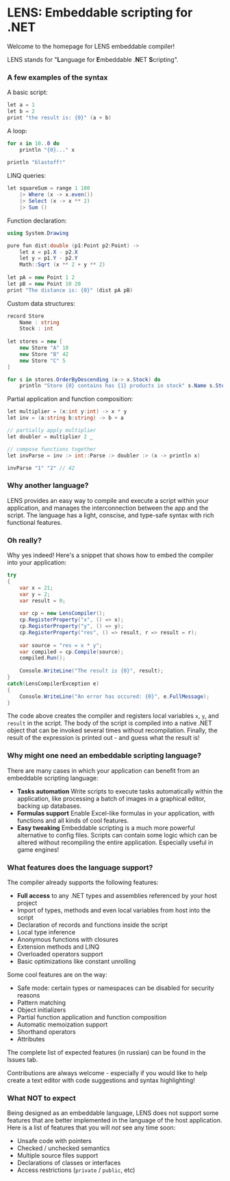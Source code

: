 LENS: Embeddable scripting for .NET
===

Welcome to the homepage for LENS embeddable compiler!

LENS stands for "<b>L</b>anguage for <b>E</b>mbeddable .<b>N</b>ET <b>S</b>cripting".

### A few examples of the syntax

A basic script:

```csharp
let a = 1
let b = 2
print "the result is: {0}" (a + b)
```
    
A loop:

```csharp
for x in 10..0 do
    println "{0}..." x
    
println "blastoff!"
```
    
LINQ queries:

```csharp
let squareSum = range 1 100
    |> Where (x -> x.even())
    |> Select (x -> x ** 2)
    |> Sum ()
```
        
Function declaration:

```csharp
using System.Drawing

pure fun dist:double (p1:Point p2:Point) ->
    let x = p1.X - p2.X
    let y = p1.Y - p2.Y
    Math::Sqrt (x ** 2 + y ** 2)
    
let pA = new Point 1 2
let pB = new Point 10 20
print "The distance is: {0}" (dist pA pB)
```
    
Custom data structures:

```csharp
record Store
    Name : string
    Stock : int
    
let stores = new [
    new Store "A" 10
    new Store "B" 42
    new Store "C" 5
]

for s in stores.OrderByDescending (x-> x.Stock) do
    println "Store {0} contains has {1} products in stock" s.Name s.Stock
```

Partial application and function composition:

```csharp
let multiplier = (x:int y:int) -> x * y
let inv = (a:string b:string) -> b + a

// partially apply multiplier
let doubler = multiplier 2 _

// compose functions together
let invParse = inv :> int::Parse :> doubler :> (x -> println x)

invParse "1" "2" // 42
```

### Why another language?

LENS provides an easy way to compile and execute a script within your application, and manages the interconnection between the app and the script. The language has a light, conscise, and type-safe syntax with rich functional features.

### Oh really?

Why yes indeed! Here's a snippet that shows how to embed the compiler into your application:

```csharp
try
{
    var x = 21;
    var y = 2;
    var result = 0;
    
    var cp = new LensCompiler();
    cp.RegisterProperty("x", () => x);
    cp.RegisterProperty("y", () => y);
    cp.RegisterProperty("res", () => result, r => result = r);
    
    var source = "res = x * y";
    var compiled = cp.Compile(source);
    compiled.Run();
    
    Console.WriteLine("The result is {0}", result);
}
catch(LensCompilerException e)
{
    Console.WriteLine("An error has occured: {0}", e.FullMessage);
}
```

The code above creates the compiler and registers local variables `x`, `y`, and `result` in the script. The body of the script is compiled into a native .NET object that can be invoked several times without recompilation. Finally, the result of the expression is printed out - and guess what the result is!

### Why might one need an embeddable scripting language?

There are many cases in which your application can benefit from an embeddable scripting language:

* **Tasks automation**
    Write scripts to execute tasks automatically within the application, like processing a batch of images in a graphical editor, backing up databases.
* **Formulas support**
    Enable Excel-like formulas in your application, with functions and all kinds of cool features.
* **Easy tweaking**
    Embeddable scripting is a much more powerful alternative to config files. Scripts can contain some logic which can be altered without recompiling the entire application. Especially useful in game engines!

### What features does the language support?

The compiler already supports the following features:

* **Full access** to any .NET types and assemblies referenced by your host project
* Import of types, methods and even local variables from host into the script
* Declaration of records and functions inside the script
* Local type inference
* Anonymous functions with closures
* Extension methods and LINQ
* Overloaded operators support
* Basic optimizations like constant unrolling

Some cool features are on the way:

* Safe mode: certain types or namespaces can be disabled for security reasons
* Pattern matching
* Object initializers
* Partial function application and function composition
* Automatic memoization support
* Shorthand operators
* Attributes

The complete list of expected features (in russian) can be found in the Issues tab.

Contributions are always welcome - especially if you would like to help create a text editor with code suggestions and syntax highlighting!

### What NOT to expect

Being designed as an embeddable language, LENS does not support some features that are better implemented in the language of the host application. Here is a list of features that you will *not* see any time soon:

* Unsafe code with pointers
* Checked / unchecked semantics
* Multiple source files support
* Declarations of classes or interfaces
* Access restrictions (`private` / `public`, etc)
